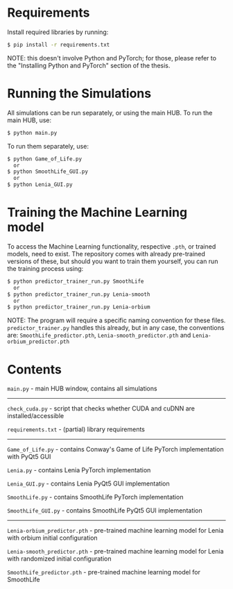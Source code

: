 <!-- NECESSITIES --->
# Requirements
Install required libraries by running:
```bash
$ pip install -r requirements.txt
```
NOTE: this doesn't involve Python and PyTorch; for those, please refer to the "Installing Python and PyTorch" section of the thesis.

<!-- Simulations --->
# Running the Simulations
All simulations can be run separately, or using the main HUB. To run the main HUB, use:
```bash
$ python main.py
```
To run them separately, use:
```bash
$ python Game_of_Life.py
  or
$ python SmoothLife_GUI.py
  or
$ python Lenia_GUI.py
```

<!-- Machine Learning --->
# Training the Machine Learning model
To access the Machine Learning functionality, respective `.pth`, or trained models, need to exist. The repository comes with already pre-trained versions of these, but should you want to train them yourself, you can run the training process using:
```bash
$ python predictor_trainer_run.py SmoothLife
  or
$ python predictor_trainer_run.py Lenia-smooth
  or
$ python predictor_trainer_run.py Lenia-orbium
```
NOTE: The program will require a specific naming convention for these files. `predictor_trainer.py` handles this already, but in any case, the conventions are: `SmoothLife_predictor.pth`, `Lenia-smooth_predictor.pth` and `Lenia-orbium_predictor.pth`

<!-- FILES DESCRIPTION --->
# Contents
`main.py` - main HUB window, contains all simulations

---

`check_cuda.py` - script that checks whether CUDA and cuDNN are installed/accessible

`requirements.txt` - (partial) library requirements

---

`Game_of_Life.py` - contains Conway's Game of Life PyTorch implementation with PyQt5 GUI

`Lenia.py` - contains Lenia PyTorch implementation

`Lenia_GUI.py` - contains Lenia PyQt5 GUI implementation

`SmoothLife.py` - contains SmoothLife PyTorch implementation

`SmoothLife_GUI.py` - contains SmoothLife PyQt5 GUI implementation

---

`Lenia-orbium_predictor.pth` - pre-trained machine learning model for Lenia with orbium initial configuration

`Lenia-smooth_predictor.pth` - pre-trained machine learning model for Lenia with randomized initial configuration

`SmoothLife_predictor.pth` - pre-trained machine learning model for SmoothLife